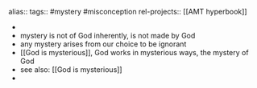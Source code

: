 alias::
tags:: #mystery #misconception
rel-projects:: [[AMT hyperbook]]

-
- mystery is not of God inherently, is not made by God
- any mystery arises from our choice to be ignorant
- [[God is mysterious]], God works in mysterious ways, the mystery of God
- see also: [[God is mysterious]]
-
